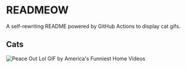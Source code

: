 # READMEOW

A self-rewriting README powered by GitHub Actions to display cat gifs.

## Cats

![Peace Out Lol GIF by America's Funniest Home Videos](https://media2.giphy.com/media/l4KibK3JwaVo0CjDO/200.gif?cid=9acd02dap40sjq8virz5rxk91ecmav8kaciebkbvevtkwyjx&ep=v1_gifs_search&rid=200.gif&ct=g)
